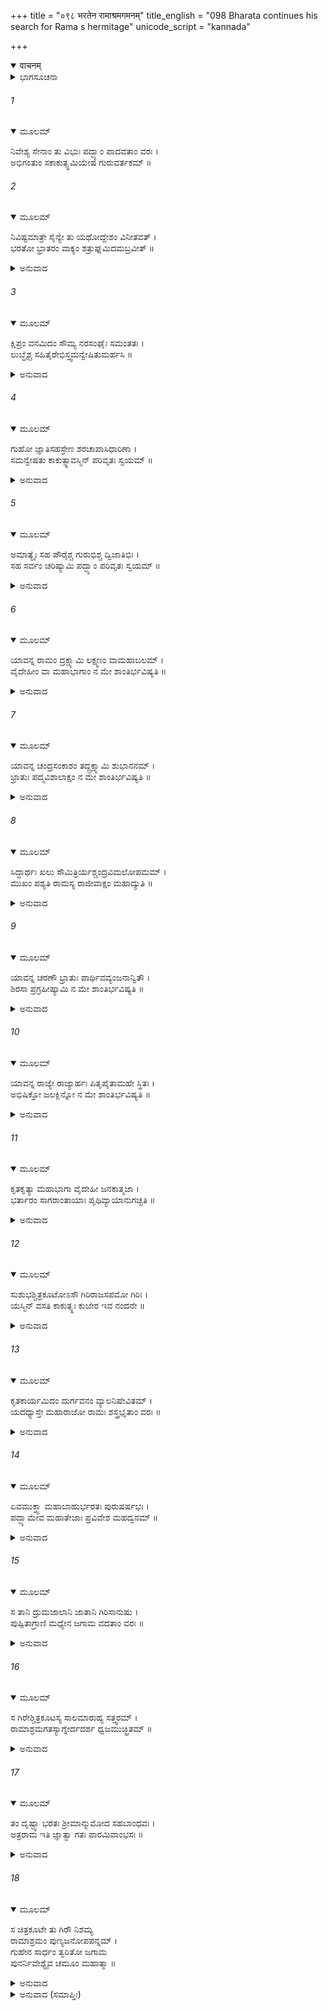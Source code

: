 +++
title = "०९८ भरतेन रामाश्रमगमनम्"
title_english = "098 Bharata continues his search for Rama s hermitage"
unicode_script = "kannada"

+++
<details open><summary>वाचनम्</summary>

<div class="audioEmbed"  caption="श्रीराम-हरिसीताराममूर्ति-घनपाठिभ्यां वचनम्" src="https://archive.org/download/Ramayana-recitation-Sriram-harisItArAmamUrti-Ghanapaati-v2/Kanda_2/Kanda_2_AYK-098-Rama_Shrama_Gamanam.mp3"></div>
</details>



<details><summary>ಭಾಗಸೂಚನಾ</summary>

ಭರತನು ಶ್ರೀರಾಮನ ಪರ್ಣಶಾಲೆಯನ್ನು ಹುಡುಕಿದುದು, ಶ್ರೀರಾಮನ ದರ್ಶನ
</details>

###### 1


<details open><summary>ಮೂಲಮ್</summary>

ನಿವೇಶ್ಯ ಸೇನಾಂ ತು ವಿಭುಃ ಪದ್ಭ್ಯಾಂ ಪಾದವತಾಂ ವರಃ ।  
ಅಭಿಗಂತುಂ ಸಕಾಕುತ್ಸ್ಥಮಿಯೇಷ ಗುರುವರ್ತಕಮ್ ॥
</details>

###### 2


<details open><summary>ಮೂಲಮ್</summary>

ನಿವಿಷ್ಟಮಾತ್ರೇ ಸೈನ್ಯೇ ತು ಯಥೋದ್ದೇಶಂ ವಿನೀತವತ್ ।  
ಭರತೋ ಭ್ರಾತರಂ ವಾಕ್ಯಂ ಶತ್ರುಘ್ನಮಿದಮಬ್ರವೀತ್ ॥
</details>

<details><summary>ಅನುವಾದ</summary>

ವಿಭುವಾದ ನರಶ್ರೇಷ್ಠನಾದ ಭರತನು ಚಿತ್ರಕೂಟದ ಸುತ್ತಲೂ ಬೀಡು ಬಿಡುವಂತೆ ಸೈನ್ಯಕ್ಕೆ ತಿಳಿಸಿ ಪಿತೃವಾಕ್ಯ ಪರಿಪಾಲಕನಾದ ಶ್ರೀರಾಮನನ್ನು ನೋಡಲು ಕಾಲ್ನಡಿಗೆಯಲ್ಲೇ ಹೋಗಲು ಬಯಸಿದನು. ಎಲ್ಲ ಸೇನೆಯು ವಿನೀತ ಭಾವದಿಂದ ಯಥಾಸ್ಥಾನ ನಿಂತುಕೊಂಡಿತು, ಆಗ ಭರತನು ತಮ್ಮನಾದ ಶತ್ರುಘ್ನನಲ್ಲಿ ಇಂತೆಂದನು .॥1-2॥
</details>

###### 3


<details open><summary>ಮೂಲಮ್</summary>

ಕ್ಷಿಪ್ರಂ ವನಮಿದಂ ಸೌಮ್ಯ ನರಸಂಘೈಃ ಸಮಂತತಃ ।  
ಲುಬ್ಧೈಶ್ಚ ಸಹಿತೈರೇಭಿಸ್ತ್ವಮನ್ವೇಷಿತುಮರ್ಹಸಿ ॥
</details>

<details><summary>ಅನುವಾದ</summary>

ಸೌಮ್ಯ! ಅನೇಕ ಜನರಿಂದೊಡಗೂಡಿ, ಈ ನಿಷಾದರನ್ನು ಜೊತೆಯಲ್ಲಿ ಕರೆದುಕೊಂಡು ನೀನು ಶೀಘ್ರವಾಗಿ ಈ ವನದಲ್ಲಿ ಎಲ್ಲೆಡೆ ಶ್ರೀರಾಮಚಂದ್ರನನ್ನು ಹುಡುಕು.॥3॥
</details>

###### 4


<details open><summary>ಮೂಲಮ್</summary>

ಗುಹೋ ಜ್ಞಾತಿಸಹಸ್ರೇಣ ಶರಚಾಪಾಸಿಧಾರಿಣಾ ।  
ಸಮನ್ವೇಷತು ಕಾಕುತ್ಸ್ಥಾವಸ್ಮಿನ್ ಪರಿವೃತಃ ಸ್ವಯಮ್ ॥
</details>

<details><summary>ಅನುವಾದ</summary>

ನಿಷಾದರಾಜ ಗುಹನೂ ಧನುರ್ಬಾಣ, ಕತ್ತಿ-ಗುರಾಣಿ ಹಿಡಿದಿರುವ ಸಾವಿರಾರು ತನ್ನ ಬಂಧು-ಬಾಂಧವರೊಂದಿಗೆ ಕೂಡಿಕೊಂಡು ಈ ವನದಲ್ಲಿ ಕಾಕುತ್ಸ್ಥ ಶ್ರೀರಾಮ ಮತ್ತು ಲಕ್ಷ್ಮಣರನ್ನು ಹುಡುಕಲಿ.॥4॥
</details>

###### 5


<details open><summary>ಮೂಲಮ್</summary>

ಅಮಾತ್ಯೈಃ ಸಹ ಪೌರೈಶ್ಚ ಗುರುಭಿಶ್ಚ ದ್ವಿಜಾತಿಭಿಃ ।  
ಸಹ ಸರ್ವಂ ಚರಿಷ್ಯಾಮಿ ಪದ್ಭ್ಯಾಂ ಪರಿವೃತಃ ಸ್ವಯಮ್ ॥
</details>

<details><summary>ಅನುವಾದ</summary>

ನಾನೂ ಕೂಡ ಮಂತ್ರಿಗಳೊಂದಿಗೆ, ಪುರವಾಸಿಗಳು, ಗುರುಗಳೊಂದಿಗೆ, ಬ್ರಾಹ್ಮಣರೊಂದಿಗೆ ಕೂಡಿಕೊಂಡು ಕಾಲ್ನಡಿಗೆ ಯಲ್ಲೇ ಇಡೀ ವನದಲ್ಲಿ ಸಂಚರಿಸುವೆನು.॥5॥
</details>

###### 6


<details open><summary>ಮೂಲಮ್</summary>

ಯಾವನ್ನ ರಾಮಂ ದ್ರಕ್ಷ್ಯಾಮಿ ಲಕ್ಷ್ಮಣಂ ವಾಮಹಾಬಲಮ್ ।  
ವೈದೇಹೀಂ ವಾ ಮಹಾಭಾಗಾಂ ನ ಮೇ ಶಾಂತಿರ್ಭವಿಷ್ಯತಿ ॥
</details>

<details><summary>ಅನುವಾದ</summary>

ಶ್ರೀರಾಮನನ್ನು ಮಹಾಬಲಿ ಲಕ್ಷ್ಮಣನನ್ನು, ಮಹಾಭಾಗಾ ವಿದೇಹ ಕುಮಾರಿ ಸೀತೆಯನ್ನು ನೋಡುವತನಕ ನನಗೆ ಶಾಂತಿ ಸಿಗಲಾರದು.॥6॥
</details>

###### 7


<details open><summary>ಮೂಲಮ್</summary>

ಯಾವನ್ನ ಚಂದ್ರಸಂಕಾಶಂ ತದ್ದ್ರಕ್ಷ್ಯಾಮಿ ಶುಭಾನನಮ್ ।  
ಭ್ರಾತುಃ ಪದ್ಮವಿಶಾಲಾಕ್ಷಂ ನ ಮೇ ಶಾಂತಿರ್ಭವಿಷ್ಯತಿ ॥
</details>

<details><summary>ಅನುವಾದ</summary>

ನನ್ನ ಪೂಜ್ಯ ಅಣ್ಣನಾದ ಶ್ರೀರಾಮನ ಕಮಲದಂತಿರುವ ವಿಶಾಲನೇತ್ರಗಳುಳ್ಳ ಸುಂದರ ಮುಖ ಚಂದ್ರನ ದರ್ಶನ ಪಡೆಯುವವರೆಗೆ ನನಗೆ ಶಾಂತಿ ಪ್ರಾಪ್ತವಾಗಲಾರದು.॥7॥
</details>

###### 8


<details open><summary>ಮೂಲಮ್</summary>

ಸಿದ್ಧಾರ್ಥಃ ಖಲು ಸೌಮಿತ್ರಿರ್ಯಶ್ಚಂದ್ರವಿಮಲೋಪಮಮ್ ।  
ಮುಖಂ ಪಶ್ಯತಿ ರಾಮಸ್ಯ ರಾಜೀವಾಕ್ಷಂ ಮಹಾದ್ಯುತಿ ॥
</details>

<details><summary>ಅನುವಾದ</summary>

ನಿಶ್ಚಯವಾಗಿಯೂ ಸುಮಿತ್ರಾಕುಮಾರ ಲಕ್ಷ್ಮಣನು ಕೃತಾರ್ಥನಾದನು. ಅವನು ಶ್ರೀರಾಮನ ಕಮಲ ಸದೃಶ ಕಣ್ಣುಗಳುಳ್ಳ ಮಹಾತೇಜಸ್ವೀ ಮುಖವನ್ನು ನಿರಂತರ ದರ್ಶಿಸುತ್ತಿರುವನು. ಅದು ಚಂದ್ರನಂತೆ ನಿರ್ಮಲ ಹಾಗೂ ಆಹ್ಲಾದವನ್ನು ಕೊಡುವಂತಹುದು.॥8॥
</details>

###### 9


<details open><summary>ಮೂಲಮ್</summary>

ಯಾವನ್ನ ಚರಣೌ ಭ್ರಾತುಃ ಪಾರ್ಥಿವವ್ಯಂಜನಾನ್ವಿತೌ ।  
ಶಿರಸಾ ಪ್ರಗ್ರಹೀಷ್ಯಾಮಿ ನ ಮೇ ಶಾಂತಿರ್ಭವಿಷ್ಯತಿ ॥
</details>

<details><summary>ಅನುವಾದ</summary>

ಅಣ್ಣನಾದ ಶ್ರೀರಾಮನ ರಾಜೋಚಿತ ಲಕ್ಷಣಗಳಿಂದ ಕೂಡಿದ ಚರಣಾರವಿಂದಗಳನ್ನು ನನ್ನ ತಲೆಯ ಮೇಲೆ ಇರಿಸಿ ಕೊಳ್ಳುವ ತನಕ ನನಗೆ ಶಾಂತಿ ಸಿಗಲಾರದು.॥9॥
</details>

###### 10


<details open><summary>ಮೂಲಮ್</summary>

ಯಾವನ್ನ ರಾಜ್ಯೇ ರಾಜ್ಯಾರ್ಹಃ ಪಿತೃಪೈತಾಮಹೇ ಸ್ಥಿತಃ ।  
ಅಭಿಷಿಕ್ತೋ ಜಲಕ್ಲಿನ್ನೋ ನ ಮೇ ಶಾಂತಿರ್ಭವಿಷ್ಯತಿ ॥
</details>

<details><summary>ಅನುವಾದ</summary>

ರಾಜ್ಯದ ನಿಜವಾದ ಅಧಿಕಾರೀ ಆರ್ಯ ಶ್ರೀರಾಮನು ಪಿತಾ- ಪಿತಾಮಹರ ರಾಜ್ಯದಲ್ಲಿ ಪ್ರತಿಷ್ಠಿತನಾಗಿ ಅಭಿಷೇಕದ ಜಲದಿಂದ ಒದ್ದೆಯಾಗುವತನಕ ನನ್ನ ಮನಸ್ಸಿಗೆ ಶಾಂತಿಯು ದೊರೆಯಲಾರದು.॥10॥
</details>

###### 11


<details open><summary>ಮೂಲಮ್</summary>

ಕೃತಕೃತ್ಯಾ ಮಹಾಭಾಗಾ ವೈದೇಹೀ ಜನಕಾತ್ಮಜಾ ।  
ಭರ್ತಾರಂ ಸಾಗರಾಂತಾಯಾಃ ಪೃಥಿವ್ಯಾಯಾನುಗಚ್ಛತಿ ॥
</details>

<details><summary>ಅನುವಾದ</summary>

ಯಾರು ಸಮುದ್ರಪರ್ಯಂತ ಪೃಥಿವಿಯ ಒಡೆಯ ತನ್ನ ಪತಿಯಾದ ಶ್ರೀರಾಮನನ್ನು ಅನುಸರಿಸುತ್ತಿರುವಳೋ, ಆ ಜನಕಕಿಶೋರಿ ವಿದೇಹನಂದಿನೀ ಮಹಾಭಾಗಾ ಸೀತೆಯು ತನ್ನ ಈ ಸತ್ಕರ್ಮದಿಂದ ಕೃತಾರ್ಥಳಾಗಿರುವಳು.॥11॥
</details>

###### 12


<details open><summary>ಮೂಲಮ್</summary>

ಸುಶುಭಶ್ಚಿತ್ರಕೂಟೋಽಸೌ ಗಿರಿರಾಜಸಪಮೋ ಗಿರಿಃ ।  
ಯಸ್ಮಿನ್ ವಸತಿ ಕಾಕುತ್ಸ್ಥಃ ಕುಬೇರ ಇವ ನಂದನೇ ॥
</details>

<details><summary>ಅನುವಾದ</summary>

ನಂದನವನದಲ್ಲಿ ಕುಬೇರನು ವಾಸಿಸುವಂತೆಯೇ ಯಾವ ವನದಲ್ಲಿ ಕಾಕುತ್ಸ್ಥ ಶ್ರೀರಾಮಚಂದ್ರನು ವಿರಾಜಿಸುತ್ತಿ ರುವನೋ, ಆ ಚಿತ್ರಕೂಟವು ಪರಮಮಂಗಲಕಾರೀ ಹಾಗೂ ಹಿಮಾಲಯ ಮತ್ತು ವೆಂಕಟಾಚಲದಂತೆ ಸರ್ವಶ್ರೇಷ್ಠ ಪರ್ವತವಾಗಿದೆ.॥12॥
</details>

###### 13


<details open><summary>ಮೂಲಮ್</summary>

ಕೃತಕಾರ್ಯಮಿದಂ ದುರ್ಗವನಂ ವ್ಯಾಲನಿಷೇವಿತಮ್ ।  
ಯದಧ್ಯಾಸ್ತೇ ಮಹಾರಾಜೋ ರಾಮಃ ಶಸ್ತ್ರಭೃತಾಂ ವರಃ ॥
</details>

<details><summary>ಅನುವಾದ</summary>

ಶಸ್ತ್ರಧಾರಿಗಳಲ್ಲಿ ಶ್ರೇಷ್ಠ ಮಹಾರಾಜ ಶ್ರೀರಾಮನು ವಾಸಿಸುತ್ತಿರುವ, ಸರ್ಪಸೇವಿತ ದುರ್ಗಮ ವನವೂ ಕೂಡ ಕೃತಾರ್ಥವಾಯಿತು.॥13॥
</details>

###### 14


<details open><summary>ಮೂಲಮ್</summary>

ಏವಮುಕ್ತ್ವಾ ಮಹಾಬಾಹುರ್ಭರತಃ ಪುರುಷರ್ಷಭಃ ।  
ಪದ್ಭ್ಯಾಮೇವ ಮಹಾತೇಜಾಃ ಪ್ರವಿವೇಶ ಮಹದ್ವನಮ್ ॥
</details>

<details><summary>ಅನುವಾದ</summary>

ಹೀಗೆ ಹೇಳಿ ಮಹಾತೇಜಸ್ವೀ ಪುರುಷಪ್ರವರ ಮಹಾಬಾಹು ಭರತನು ಆ ವಿಶಾಲ ವನವನ್ನು ಕಾಲ್ನಡಿಗೆಯಿಂದಲೇ ಪ್ರವೇಶಿಸಿದನು.॥14॥
</details>

###### 15


<details open><summary>ಮೂಲಮ್</summary>

ಸ ತಾನಿ ದ್ರುಮಜಾಲಾನಿ ಜಾತಾನಿ ಗಿರಿಸಾನುಷು ।  
ಪುಷ್ಪಿತಾಗ್ರಾಣಿ ಮಧ್ಯೇನ ಜಗಾಮ ವದತಾಂ ವರಃ ॥
</details>

<details><summary>ಅನುವಾದ</summary>

ಮಾತಿನಲ್ಲಿ ಶ್ರೇಷ್ಠನಾದ ಭರತನು ಪರ್ವತ ಶಿಖರಗಳಲ್ಲಿನ ಹೂವುಗಳಿಂದ ತುಂಬಿದ ಕೊಂಬೆಗಳುಳ್ಳ ವೃಕ್ಷ ಸಮೂಹಗಳ ನಡುವಿನಿಂದ ಹೊರಟನು.॥15॥
</details>

###### 16


<details open><summary>ಮೂಲಮ್</summary>

ಸ ಗಿರೇಶ್ಚಿತ್ರಕೂಟಸ್ಯ ಸಾಲಮಾರುಹ್ಯ ಸತ್ತ್ವರಮ್ ।  
ರಾಮಾಶ್ರಮಗತಸ್ಯಾಗ್ನೇರ್ದದರ್ಶ ಧ್ವಜಮುಚ್ಛ್ರಿತಮ್ ॥
</details>

<details><summary>ಅನುವಾದ</summary>

ಮುಂದೆ ಹೋಗಿ ಅವನು ವೇಗವಾಗಿ ಚಿತ್ರಕೂಟ ಪರ್ವತದ ಒಂದು ಸಾಲ ವೃಕ್ಷವನ್ನು ಹತ್ತಿ ಅಲ್ಲಿಂದ ಶ್ರೀರಾಮನ ಆಶ್ರಮದಿಂದ ಮೇಲೇರುತ್ತಿರುವ ಹೊಗೆಯನ್ನು ನೋಡಿದನು.॥16॥
</details>

###### 17


<details open><summary>ಮೂಲಮ್</summary>

ತಂ ದೃಷ್ಟ್ವಾ ಭರತಃ ಶ್ರೀಮಾನ್ಮುಮೋದ ಸಹಬಾಂಧವಃ ।  
ಅತ್ರರಾಮ ಇತಿ ಜ್ಞಾತ್ವಾ ಗತಃ ಪಾರಮಿವಾಂಭಸಃ ॥
</details>

<details><summary>ಅನುವಾದ</summary>

ಆ ಹೊಗೆಯನ್ನು ನೋಡಿ ಶ್ರೀಮಾನ್ ಭರತನು ತನ್ನ ಅನುಜ ಶತ್ರುಘ್ನಸಹಿತ ಸಂತೋಷದಿಂದ ‘ಇಲ್ಲೇ ಶ್ರೀರಾಮನ ಆಶ್ರಮವಿದೆ’ ಎಂದು ಹೇಳುತ್ತಾ ಅವನಿಗೆ ಆಳವಾದ ನೀರನ್ನು ದಾಟಿದಷ್ಟು ಸಂತೋಷ ಪ್ರಾಪ್ತವಾಯಿತು.॥17॥
</details>

###### 18


<details open><summary>ಮೂಲಮ್</summary>

ಸ ಚಿತ್ರಕೂಟೇ ತು ಗಿರೌ ನಿಶಮ್ಯ  
ರಾಮಾಶ್ರಮಂ ಪುಣ್ಯಜನೋಪಪನ್ನಮ್ ।  
ಗುಹೇನ ಸಾರ್ಧಂ ತ್ವರಿತೋ ಜಗಾಮ  
ಪುನರ್ನಿವೇಶ್ಯೈವ ಚಮೂಂ ಮಹಾತ್ಮಾ ॥
</details>

<details><summary>ಅನುವಾದ</summary>

ಹೀಗೆ ಚಿತ್ರಕೂಟ ಪರ್ವತದ ಮೇಲೆ ಪುಣ್ಯಾತ್ಮಾ ಮಹರ್ಷಿಗಳಿಂದ ಕೂಡಿದ ಶ್ರೀರಾಮನ ಆಶ್ರಮವನ್ನು ನೋಡಿ ಮಹಾತ್ಮಾ ಭರತನು ಹುಡುಕಲು ಬಂದಿರುವ ಜನರನ್ನು ಅಲ್ಲೇ ನಿಲ್ಲಲು ಹೇಳಿ, ಅವನು ಸ್ವತಃ ಗುಹನೊಂದಿಗೆ ಶೀಘ್ರವಾಗಿ ಆಶ್ರಮದ ಕಡೆಗೆ ನಡೆದನು.॥18॥
</details>

<details><summary>ಅನುವಾದ (ಸಮಾಪ್ತಿಃ)</summary>

ಶ್ರೀವಾಲ್ಮೀಕಿ ವಿರಚಿತ ಆರ್ಷರಾಮಾಯಣ ಆದಿಕಾವ್ಯದ ಅಯೋಧ್ಯಾಕಾಂಡದಲ್ಲಿ ತೊಂಭತ್ತೆಂಟನೆಯ ಸರ್ಗ ಪೂರ್ಣವಾಯಿತು.॥98॥
</details>
